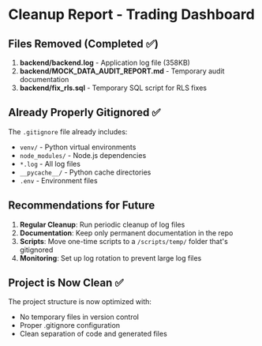 # Cleanup Report - Trading Dashboard

## Files Removed (Completed ✅)

1. **backend/backend.log** - Application log file (358KB)
2. **backend/MOCK_DATA_AUDIT_REPORT.md** - Temporary audit documentation
3. **backend/fix_rls.sql** - Temporary SQL script for RLS fixes

## Already Properly Gitignored ✅

The `.gitignore` file already includes:
- `venv/` - Python virtual environments
- `node_modules/` - Node.js dependencies  
- `*.log` - All log files
- `__pycache__/` - Python cache directories
- `.env` - Environment files

## Recommendations for Future

1. **Regular Cleanup**: Run periodic cleanup of log files
2. **Documentation**: Keep only permanent documentation in the repo
3. **Scripts**: Move one-time scripts to a `/scripts/temp/` folder that's gitignored
4. **Monitoring**: Set up log rotation to prevent large log files

## Project is Now Clean ✅

The project structure is now optimized with:
- No temporary files in version control
- Proper .gitignore configuration
- Clean separation of code and generated files